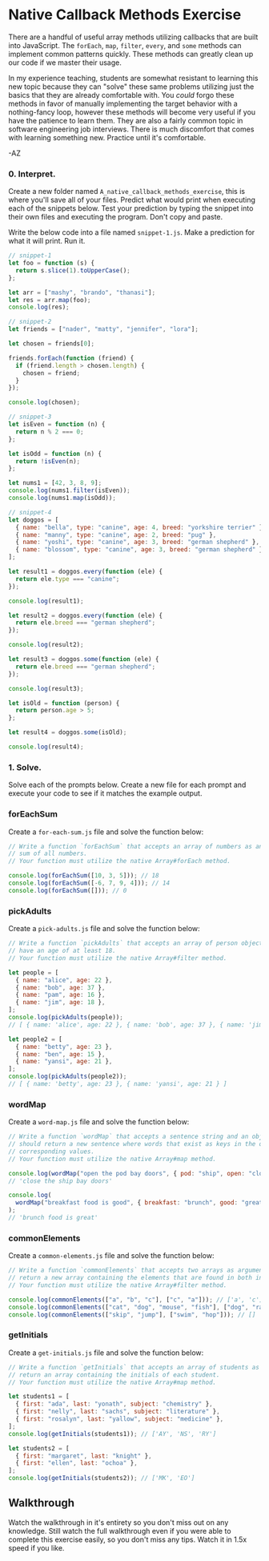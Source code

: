 # Native Callback Methods Exercise

There are a handful of useful array methods utilizing callbacks that are built into JavaScript. The
`forEach`, `map`, `filter`, `every`, and `some` methods can implement common patterns
quickly. These methods can greatly clean up our code if we master their usage.

In my experience teaching, students are somewhat resistant to learning this new topic because they
can "solve" these same problems utilizing just the basics that they are already comfortable with.
You _could_ forgo these methods in favor of manually implementing the target behavior with a
nothing-fancy loop, however these methods will become very useful if you have the patience to learn
them. They are also a fairly common topic in software engineering job interviews. There is much
discomfort that comes with learning something new. Practice until it's comfortable.

-AZ

### 0. Interpret.

Create a new folder named `A_native_callback_methods_exercise`, this is where you'll save all of
your files. Predict what would print when executing each of the snippets below. Test your prediction
by typing the snippet into their own files and executing the program. Don't copy and paste.

Write the below code into a file named `snippet-1.js`. Make a prediction for what it will print. Run
it.

```js
// snippet-1
let foo = function (s) {
  return s.slice(1).toUpperCase();
};

let arr = ["mashy", "brando", "thanasi"];
let res = arr.map(foo);
console.log(res);
```

```js
// snippet-2
let friends = ["nader", "matty", "jennifer", "lora"];

let chosen = friends[0];

friends.forEach(function (friend) {
  if (friend.length > chosen.length) {
    chosen = friend;
  }
});

console.log(chosen);
```

```js
// snippet-3
let isEven = function (n) {
  return n % 2 === 0;
};

let isOdd = function (n) {
  return !isEven(n);
};

let nums1 = [42, 3, 8, 9];
console.log(nums1.filter(isEven));
console.log(nums1.map(isOdd));
```

```js
// snippet-4
let doggos = [
  { name: "bella", type: "canine", age: 4, breed: "yorkshire terrier" },
  { name: "manny", type: "canine", age: 2, breed: "pug" },
  { name: "yoshi", type: "canine", age: 3, breed: "german shepherd" },
  { name: "blossom", type: "canine", age: 3, breed: "german shepherd" },
];

let result1 = doggos.every(function (ele) {
  return ele.type === "canine";
});

console.log(result1);

let result2 = doggos.every(function (ele) {
  return ele.breed === "german shepherd";
});

console.log(result2);

let result3 = doggos.some(function (ele) {
  return ele.breed === "german shepherd";
});

console.log(result3);

let isOld = function (person) {
  return person.age > 5;
};

let result4 = doggos.some(isOld);

console.log(result4);
```

### 1. Solve.

Solve each of the prompts below. Create a new file for each prompt and execute your code to see if it
matches the example output.

### forEachSum

Create a `for-each-sum.js` file and solve the function below:

```js
// Write a function `forEachSum` that accepts an array of numbers as an argument and returns the total
// sum of all numbers.
// Your function must utilize the native Array#forEach method.

console.log(forEachSum([10, 3, 5])); // 18
console.log(forEachSum([-6, 7, 9, 4])); // 14
console.log(forEachSum([])); // 0
```

### pickAdults

Create a `pick-adults.js` file and solve the function below:

```js
// Write a function `pickAdults` that accepts an array of person objects and returns the objects that
// have an age of at least 18.
// Your function must utilize the native Array#filter method.

let people = [
  { name: "alice", age: 22 },
  { name: "bob", age: 37 },
  { name: "pam", age: 16 },
  { name: "jim", age: 18 },
];
console.log(pickAdults(people));
// [ { name: 'alice', age: 22 }, { name: 'bob', age: 37 }, { name: 'jim', age: 18 } ]

let people2 = [
  { name: "betty", age: 23 },
  { name: "ben", age: 15 },
  { name: "yansi", age: 21 },
];
console.log(pickAdults(people2));
// [ { name: 'betty', age: 23 }, { name: 'yansi', age: 21 } ]
```

### wordMap

Create a `word-map.js` file and solve the function below:

```js
// Write a function `wordMap` that accepts a sentence string and an object as arguments. The function
// should return a new sentence where words that exist as keys in the object are replaced with their
// corresponding values.
// Your function must utilize the native Array#map method.

console.log(wordMap("open the pod bay doors", { pod: "ship", open: "close" }));
// 'close the ship bay doors'

console.log(
  wordMap("breakfast food is good", { breakfast: "brunch", good: "great" })
);
// 'brunch food is great'
```

### commonElements

Create a `common-elements.js` file and solve the function below:

```js
// Write a function `commonElements` that accepts two arrays as arguments. The function should
// return a new array containing the elements that are found in both input arrays.
// Your function must utilize the native Array#filter method.

console.log(commonElements(["a", "b", "c"], ["c", "a"])); // ['a', 'c']
console.log(commonElements(["cat", "dog", "mouse", "fish"], ["dog", "rat"])); // ['dog']
console.log(commonElements(["skip", "jump"], ["swim", "hop"])); // []
```

### getInitials

Create a `get-initials.js` file and solve the function below:

```js
// Write a function `getInitials` that accepts an array of students as an argument. The function should
// return an array containing the initials of each student.
// Your function must utilize the native Array#map method.

let students1 = [
  { first: "ada", last: "yonath", subject: "chemistry" },
  { first: "nelly", last: "sachs", subject: "literature" },
  { first: "rosalyn", last: "yallow", subject: "medicine" },
];
console.log(getInitials(students1)); // ['AY', 'NS', 'RY']

let students2 = [
  { first: "margaret", last: "knight" },
  { first: "ellen", last: "ochoa" },
];
console.log(getInitials(students2)); // ['MK', 'EO']
```

## Walkthrough

Watch the walkthrough in it's entirety so you don't miss out on any knowledge. Still watch the full
walkthrough even if you were able to complete this exercise easily, so you don't miss any tips.
Watch it in 1.5x speed if you like.

